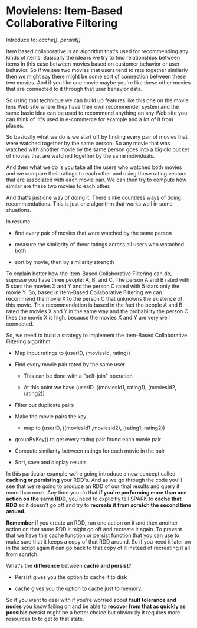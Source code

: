 # Movielens: Item-Based Collaborative Filtering

Introduce to: _cache()_, _persist()_

Item based collaborative is an algorithm that's used for recommending any kinds of items.
Basically the idea is we try to find relationships between items in this case between movies based on
customer behavior or user behavior.
So if we see two movies that users tend to rate together similarly then we might say there might be
some sort of connection between these two movies.
And if you like one movie maybe you're like these other movies that are connected to it through that
user behavior data.

So using that technique we can build up features like this one on the movie lens Web site where they
have their own recommender system and the same basic idea can be used to recommend anything on any Web
site you can think of.
It's used in e-commerce for example and a lot of it from places. 

So basically what we do is we start off by finding every pair of movies that were watched together by
the same person. So any movie that was watched with another movie by the same person goes into a big old bucket of movies
that are watched together by the same individuals.


And then what we do is you take all the users who watched both movies and we compare their ratings to
each other and using those rating vectors that are associated with each movie pair.
We can then try to compute how similar are these two movies to each other.


And that's just one way of doing it.
There's like countless ways of doing recommendations.
This is just one algorithm that works well in some situations.

In resume:

- find every pair of movies that were watched by the same person

- measure the similarity of theur ratings across all users who watached both

- sort by movie, then by similarity strength

To explain better how the Item-Based Collaborative Filtering can do, suposse you have three people: A, B, and C. The person A and B rated with 5 stars the movies X and Y and the person C rated with 5 stars only the movie Y. So, based in Item-Based Collaborative Filtering we can recommend the movie X to the person C that unknowns the existence of this movie. This recommendation is based in the fact the people A and B rated the movies X and Y in the same way and the probability the person C likes the movie X is high, because the movies X and Y are very well connected.

So, we need to build a strategy to implement the Item-Based Collaborative Filtering algorithm:

- Map input ratings to (userID, (moviesId, rating))

- Find every movie pair rated by the same user

  - This can be done with a "self-join" operation
  
  - At this point we have (userID, ((moviesId1, rating1), (moviesId2, rating2))
  
- Filter out duplicate pairs
  
- Make the movie pairs the key
     
  - map to (userID, ((moviesId1 ,moviesId2), (rating1, rating2))
  
- groupByKey() to get every rating pair found each movie pair

- Compute similarity between ratings for each movie in the pair

- Sort, save and display resutls


In this particular example we're going introduce a new concept called **caching or persisting** your RDD's.
And as we go through the code you'll see that we're going to produce an RDD of our final results and
query it more than once. Any time you do that **if you're performing more than one action on the same RDD**, you need to explicitly
tell SPARK to **cache that RDD** so it doesn't go off and try to **recreate it from scratch the second time
around.**

**Remember** if you create an RDD, run one action on it and then another action on that same RDD it might go off and
recreate it again. To prevent that we have this cache function or persist function that you can use to make sure that it keeps a copy of
that RDD around. So if you need it later on in the script again it can go back to that copy of it instead of recreating
it all from scratch.


What's the **difference** between **cache and persist**?

- Persist gives you the option to cache it to disk 

- cache gives you the option to cache just to memory.

So if you want to deal with if you're worried about **fault tolerance and nodes** you know failing on  and
be able to **recover from that as quickly as possible** _persist_ might be a better choice but obviously it
requires more resources to to get to that state. 

